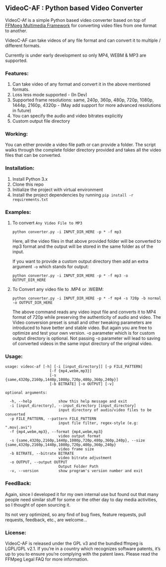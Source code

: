 ## VideoC-AF : Python based Video Converter

VideoC-Af is a simple Python based video converter based on top of [FFMpeg Multimedia Framework](http://ffmpeg.org/ "FFMPEF.org") for converting video files from one format to another.

VideoC-AF can take videos of any file format and can convert it to multiple / different formats.

Currently is under early development so only MP4, WEBM & MP3 are supported.

### Features:
1. Can take video of any format and convert it in the above mentioned formats.
2. Loss less mode supported - (In Dev)
3. Supported frame resolutions: same, 240p, 360p, 480p, 720p, 1080p, 1444p, 2160p, 4320p - (May add support for more advanced resolutions in future)
4. You can specify the audio and video bitrates explicitly
5. Custom output file directory 

### Working:
You can either provide a video file path or can provide a folder.
The script walks through the complete folder directory provided and takes all the video files that can be converted.


### Installation:
1. Install Python 3.x
2. Clone this repo
3. Initialize the project with virtual environment
4. Install the project dependencies by running ```pip install -r requirements.txt```


### Examples:
1. To convert `Any Video File to MP3`
    ```commandline
    python converter.py -i INPUT_DIR_HERE -p * -f mp3 
    ```
    Here, all the video files in that above provided folder will be converted to mp3 format and the output will be stored in the same folder as of the input.
    
    If you want to provide a custom output directory then add an extra argument `-o` which stands for output:
    ```commandline
    python converter.py -i INPUT_DIR_HERE -p * -f mp3 -o OUTPUT_DIR_HERE
    ```

2. To Convert any video file to .MP4 or .WEBM:
    ```commandline
    python converter.py -i INPUT_DIR_HERE -p * -f mp4 -s 720p -b normal -o OUTPUT_DIR_HERE
    ```
    The above command reads any video input file and converts it to MP4 format of 720p while preserving the authenticity of audio and video. The Video conversion preset is small and other tweaking parameters are introduced to have better and stable video. But again you are free to optimize and test your own version.
    -o parameter which is for custom output directory is optional. Not passing -o parameter will lead to saving of converted videos in the same input directory of the original video.


### Usage:
```git
usage: videoc-af [-h] [-i [input_directory]] [-p FILE_PATTERN]
                    [-f {mp4,webm,mp3}]
                    [-s {same,4320p,2160p,1440p,1080p,720p,480p,360p,240p}]
                    [-b BITRATE] [-o OUTPUT] [-v]

optional arguments:

  -h, --help            show this help message and exit
  -i [input_directory], --input_directory [input_directory]
                        input directory of audio/video files to be converted
  -p FILE_PATTERN, --pattern FILE_PATTERN
                        input file filter, regex-style (e.g: ".mov|.avi")
  -f {mp4,webm,mp3}, --format {mp4,webm,mp3}
                        video output format
  -s {same,4320p,2160p,1440p,1080p,720p,480p,360p,240p}, --size {same,4320p,2160p,1440p,1080p,720p,480p,360p,240p}
                        video frame size
  -b BITRATE, --bitrate BITRATE
                        video bitrate adjustment
  -o OUTPUT, --output OUTPUT
                        Output Folder Path
  -v, --version         show program's version number and exit
```

### FeedBack:
Again, since I developed it for my own internal use but found out that many people need similar stuff for some or the other day to day media activities, so I thought of open sourcing it.

Its not very optimized, so any find of bug fixes, feature requests, pull requests, feedback, etc., are welcome...


### License:
VideoC-AF is released under the GPL v3 and the bundled ffmpeg is LGPL/GPL v2.1.
If you’re in a country which recognizes software patents, it’s up to you to ensure you’re complying with the patent laws. Please read the FFMpeg Legal FAQ for more information.
